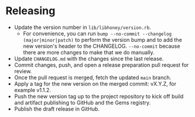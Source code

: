 # Releasing

- Update the version number in `lib/libhoney/version.rb`.
  - For convenience, you can run `bump --no-commit --changelog (major|minor|patch)` to perform
    the version bump and to add the new version's header to the CHANGELOG. `--no-commit` because
    there are more changes to make that we do manually.
- Update `CHANGELOG.md` with the changes since the last release.
- Commit changes, push, and open a release preparation pull request for review.
- Once the pull request is merged, fetch the updated `main` branch.
- Apply a tag for the new version on the merged commit: vX.Y.Z, for example v1.1.2.
- Push the new version tag up to the project repository to kick off build and artifact publishing to GitHub and the Gems registry.
- Publish the draft release in GitHub.
